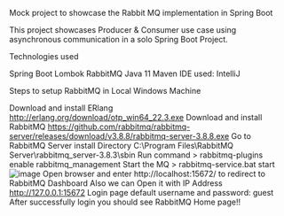 Mock project to showcase the Rabbit MQ implementation in Spring Boot

This project showcases Producer & Consumer use case using asynchronous communication in a solo Spring Boot Project.

Technologies used

Spring Boot
Lombok
RabbitMQ
Java 11
Maven
IDE used: IntelliJ

Steps to setup RabbitMQ in Local Windows Machine

Download and install ERlang http://erlang.org/download/otp_win64_22.3.exe
Download and install RabbitMQ https://github.com/rabbitmq/rabbitmq-server/releases/download/v3.8.8/rabbitmq-server-3.8.8.exe
Go to RabbitMQ Server install Directory C:\Program Files\RabbitMQ Server\rabbitmq_server-3.8.3\sbin
Run command > rabbitmq-plugins enable rabbitmq_management
Start the MQ > rabbitmq-service.bat start![image](https://user-images.githubusercontent.com/63063354/211149011-e2e58422-123b-49ea-a060-7442d603fa11.png)
Open browser and enter http://localhost:15672/ to redirect to RabbitMQ Dashboard
Also we can Open it with IP Address http://127.0.0.1:15672
Login page default username and password: guest
After successfully login you should see RabbitMQ Home page!!
